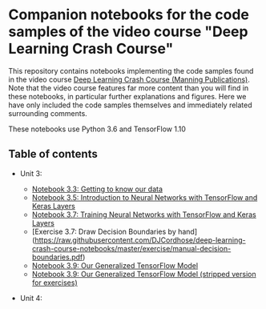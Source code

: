 # Companion notebooks for the code samples of the video course "Deep Learning Crash Course"

This repository contains notebooks implementing the code samples found in the video course [Deep Learning Crash Course (Manning Publications)](https://livevideo.manning.com/course/64/deep-learning-crash-course?). Note that the video course features far more content than you will find in these notebooks, in particular further explanations and figures. Here we have only included the code samples themselves and immediately related surrounding comments.

These notebooks use Python 3.6 and TensorFlow 1.10

## Table of contents

* Unit 3:
    * [Notebook 3.3: Getting to know our data](https://colab.research.google.com/github/djcordhose/deep-learning-crash-course-notebooks/blob/master/U3-M3-data.ipynb)
    * [Notebook 3.5: Introduction to Neural Networks with TensorFlow and Keras Layers](https://colab.research.google.com/github/djcordhose/deep-learning-crash-course-notebooks/blob/master/U3-M5-nn-intro.ipynb)
    * [Notebook 3.7: Training Neural Networks with TensorFlow and Keras Layers](https://colab.research.google.com/github/djcordhose/deep-learning-crash-course-notebooks/blob/master/U3-M7-nn-training.ipynb)
    * [Exercise 3.7: Draw Decision Boundaries by hand]
    (https://raw.githubusercontent.com/DJCordhose/deep-learning-crash-course-notebooks/master/exercise/manual-decision-boundaries.pdf)
    * [Notebook 3.9: Our Generalized TensorFlow Model](https://colab.research.google.com/github/djcordhose/deep-learning-crash-course-notebooks/blob/master/U3-M9-final-model.ipynb)
    * [Notebook 3.9: Our Generalized TensorFlow Model (stripped version for exercises)](https://colab.research.google.com/github/djcordhose/deep-learning-crash-course-notebooks/blob/master/U3-M9-final-model-simplified.ipynb)
    
* Unit 4:
